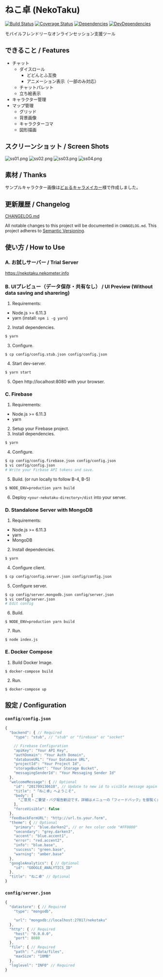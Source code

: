 # ねこ卓 (NekoTaku)

[![Build Status](https://img.shields.io/travis/ukatama/nekotaku/master.svg?style=flat-square)](https://travis-ci.org/ukatama/nekotaku)
[![Coverage Status](https://img.shields.io/coveralls/ukatama/nekotaku.svg?style=flat-square)](https://coveralls.io/github/ukatama/nekotaku)
[![Dependencies](https://img.shields.io/david/ukatama/nekotaku.svg?style=flat-square)](https://david-dm.org/ukatama/nekotaku)
[![DevDependencies](https://img.shields.io/david/dev/ukatama/nekotaku.svg?style=flat-square)](https://david-dm.org/ukatama/nekotaku?type=dev)

モバイルフレンドリーなオンラインセッション支援ツール

## できること / Features
- チャット
  - ダイスロール
    - どどんとふ互換
    - アニメーション表示（一部のみ対応）
  - チャットパレット
  - 立ち絵表示
- キャラクター管理
- マップ管理
  - グリッド
  - 背景画像
  - キャラクターコマ
  - 図形描画

## スクリーンショット / Screen Shots
![ss01.png](https://raw.githubusercontent.com/ukatama/nekotaku/master/docs/img/ss01.png)
![ss02.png](https://raw.githubusercontent.com/ukatama/nekotaku/master/docs/img/ss02.png)
![ss03.png](https://raw.githubusercontent.com/ukatama/nekotaku/master/docs/img/ss03.png)
![ss04.png](https://raw.githubusercontent.com/ukatama/nekotaku/master/docs/img/ss04.png)

## 素材 / Thanks
サンプルキャラクター画像は[どぉるキャラメイカー](http://hitsuji15.net/doll.html)様で作成しました。

## 更新履歴 / Changelog
[CHANGELOG.md](https://github.com/ukatama/nekotaku/blob/master/CHANGELOG.md)

All notable changes to this project will be documented in `CHANGELOG.md`.
This project adheres to [Semantic Versioning](http://semver.org/).

## 使い方 / How to Use
### A. お試しサーバー / Trial Server
https://nekotaku.nekometer.info

### B. UIプレビュー（データ保存・共有なし） / UI Preview (Without data saving and sharering)
1. Requirements:
  - Node.js >= 6.11.3
  - yarn (install: `npm i -g yarn`)

2. Install dependencies.
  ```bash
  $ yarn
  ```
  
3. Configure.
  ```
  $ cp config/config.stub.json config/config.json
  ```

4. Start dev-server.
  ```bash
  $ yarn start
  ```

5. Open http://localhost:8080 with your browser.

### C. Firebase
1. Requirements:
  - Node.js >= 6.11.3
  - yarn
2. Setup your Firebase project.
3. Install dependencies.
  ```bash
  $ yarn
  ```
4. Configure.
  ```bash
  $ cp config/config.firebase.json config/config.json
  $ vi config/config.json
  # Write your Firbase API tokens and save.
  ```
5. Build. (or run locally to follow B-4, B-5)
  ```bash
  $ NODE_ENV=production yarn build
  ```

6. Deploy `<your-nekotaku-directory>/dist` into your server.

### D. Standalone Server with MongoDB
1. Requirements:
  - Node.js >= 6.11.3
  - yarn
  - MongoDB
2. Install dependencies.
  ```bash
  $ yarn
  ```
4. Configure client.
  ```bash
  $ cp config/config.server.json config/config.json
  ```
5. Configure server.
  ```bash
  $ cp config/server.mongodb.json config/server.json
  $ vi config/server.json
  # Edit config
  ```
6. Build.
  ```
  $ NODE_ENV=production yarn build
  ```
7. Run.
  ```
  $ node index.js
  ```

### E. Docker Compose
1. Build Docker Image.
  ```
  $ docker-compose build
  ```
2. Run.
  ```
  $ docker-compose up
  ```

## 設定 / Configuration
### `config/config.json`
```js
{
  "backend": { // Required
    "type": "stub", // "stub" or "firebase" or "socket"

    // Firebase Configuration
    "apiKey": "Your API Key",
    "authDomain": "Your Auth Domain",
    "databaseURL": "Your Database URL",
    "projectId": "Your Project Id",
    "storageBucket": "Your Storage Bucket",
    "messagingSenderId": "Your Messaging Sender Id"
  },
  "welcomeMessage": { // Optional
    "id": "201709130610", // Update to new id to visible message again
    "title": "「ねこ卓」へようこそ",
    "body": [
      "ご意見・ご要望・バグ報告歓迎です。詳細はメニューの「フィードバック」を御覧ください"
    ],
    "forceVisible": false
  },
  "feedbackFormURL": "http://url.to.your.form",
  "theme": { // Optional
    "primary": "blue.darken2", // or hex color code "#FF0000"
    "secondary": "grey.darken3",
    "accent": "blue.accent1",
    "error": "red.accent2",
    "info": "blue.base",
    "success": "green.base",
    "warning": "amber.base"
  },
  "googleAnalytics": { // Optional
    "id": "GOOGLE_ANALYTICS_ID"
  },
  "title": "ねこ卓" // Optional
}
```

### `config/server.json`
```js
{
  "datastore": { // Required
    "type": "mongodb",

    "url": "mongodb://localhost:27017/nekotaku"
  },
  "http": { // Required
    "host": "0.0.0.0",
    "port": 8080
  },
  "file": { // Required
    "path": "./data/files",
    "maxSize": "10MB"
  },
  "loglevel": "INFO" // Required
}
```
